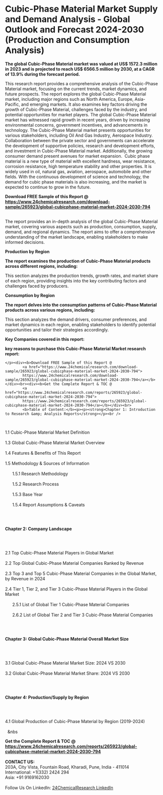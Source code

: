 <h1>Cubic-Phase Material Market Supply and Demand Analysis - Global Outlook and Forecast 2024-2030 (Production and Consumption Analysis)</h1><p><strong>The global Cubic-Phase Material market was valued at US$ 1572.3 million in 2023 and is projected to reach US$ 6566.5 million by 2030, at a CAGR of 13.9% during the forecast period.</strong></p><p>
</p><p>This research report provides a comprehensive analysis of the Cubic-Phase Material market, focusing on the current trends, market dynamics, and future prospects. The report explores the global Cubic-Phase Material market, including major regions such as North America, Europe, Asia-Pacific, and emerging markets. It also examines key factors driving the growth of Cubic-Phase Material, challenges faced by the industry, and potential opportunities for market players. The global Cubic-Phase Material market has witnessed rapid growth in recent years, driven by increasing environmental concerns, government incentives, and advancements in technology. The Cubic-Phase Material market presents opportunities for various stakeholders, including Oil And Gas Industry, Aerospace Industry. Collaboration between the private sector and governments can accelerate the development of supportive policies, research and development efforts, and investment in Cubic-Phase Material market. Additionally, the growing consumer demand present avenues for market expansion.  Cubic phase material is a new type of material with excellent hardness, wear resistance, corrosion resistance, high temperature stability and other properties. It is widely used in oil, natural gas, aviation, aerospace, automobile and other fields. With the continuous development of science and technology, the demand for cubic phase materials is also increasing, and the market is expected to continue to grow in the future.</p><div><b>Download FREE Sample of this Report @ 
            <a href="https://www.24chemicalresearch.com/download-sample/265923/global-cubicphase-material-market-2024-2030-794">
            https://www.24chemicalresearch.com/download-sample/265923/global-cubicphase-material-market-2024-2030-794</a></b></div><br><p>
</p><p>The report provides an in-depth analysis of the global Cubic-Phase Material market, covering various aspects such as production, consumption, supply, demand, and regional dynamics. The report aims to offer a comprehensive understanding of the market landscape, enabling stakeholders to make informed decisions.</p><p>
</p><p><strong>Production by Region</strong></p><p>
</p><p><strong>The report examines the production of Cubic-Phase Material products across different regions, including:</strong></p><p>
</p><p>
</p><p>This section analyzes the production trends, growth rates, and market share of each region, providing insights into the key contributing factors and challenges faced by producers.</p><p>
</p><p><strong>Consumption by Region</strong></p><p>
</p><p><strong>The report delves into the consumption patterns of Cubic-Phase Material products across various regions, including:</strong></p><p>
</p><p>
	</p><p>
</p><p>This section analyzes the demand drivers, consumer preferences, and market dynamics in each region, enabling stakeholders to identify potential opportunities and tailor their strategies accordingly.</p><p>
<strong>Key Companies covered in this report:</strong></p><p>
</p><p>
</p><p><strong>key reasons to purchase this Cubic-Phase Material Market research report:</strong></p><p>

	</p><div><b>Download FREE Sample of this Report @ 
            <a href="https://www.24chemicalresearch.com/download-sample/265923/global-cubicphase-material-market-2024-2030-794">
            https://www.24chemicalresearch.com/download-sample/265923/global-cubicphase-material-market-2024-2030-794</a></b></div><br><div><b>Get the Complete Report & TOC @ 
            <a href="https://www.24chemicalresearch.com/reports/265923/global-cubicphase-material-market-2024-2030-794">
            https://www.24chemicalresearch.com/reports/265923/global-cubicphase-material-market-2024-2030-794</a></b></div><br>
            <b>Table of Content:</b><p><p><strong>Chapter 1: Introduction to Research &amp; Analysis Reports</strong></p><br />
<br />
<p>1.1 Cubic-Phase Material  Market Definition<br /><br />
1.3 Global Cubic-Phase Material  Market Overview<br /><br />
1.4 Features &amp; Benefits of This Report<br /><br />
1.5 Methodology &amp; Sources of Information<br /><br />
&nbsp;&nbsp;&nbsp;&nbsp;&nbsp; 1.5.1 Research Methodology<br /><br />
&nbsp;&nbsp;&nbsp;&nbsp;&nbsp; 1.5.2 Research Process<br /><br />
&nbsp;&nbsp;&nbsp;&nbsp;&nbsp; 1.5.3 Base Year<br /><br />
&nbsp;&nbsp;&nbsp;&nbsp;&nbsp; 1.5.4 Report Assumptions &amp; Caveats</p><br />
<br />
<p><strong>Chapter 2: Company Landscape</strong></p><br />
<br />
<p>2.1 Top Cubic-Phase Material  Players in Global Market<br /><br />
2.2 Top Global Cubic-Phase Material  Companies Ranked by Revenue<br /><br />
2.3 Top 3 and Top 5 Cubic-Phase Material  Companies in the Global Market, by Revenue in 2024<br /><br />
2.4 Tier 1, Tier 2, and Tier 3 Cubic-Phase Material  Players in the Global Market<br /><br />
&nbsp;&nbsp;&nbsp;&nbsp;&nbsp; 2.5.1 List of Global Tier 1 Cubic-Phase Material  Companies<br /><br />
&nbsp;&nbsp;&nbsp;&nbsp;&nbsp; 2.6.2 List of Global Tier 2 and Tier 3 Cubic-Phase Material  Companies</p><br />
<br />
<p><strong>Chapter 3: Global Cubic-Phase Material  Overall Market Size</strong></p><br />
<br />
<p>3.1 Global Cubic-Phase Material  Market Size: 2024 VS 2030<br /><br />
3.2 Global Cubic-Phase Material  Market Share: 2024 VS 2030</p><br />
<br />
<p><strong>Chapter 4: Production/Supply by Region</strong></p><br />
<br />
<p>4.1 Global Production of Cubic-Phase Material  by Region (2019-2024)<br /><br />
&nbsp;&nbsp;&nbs</p><div><b>Get the Complete Report & TOC @ 
            <a href="https://www.24chemicalresearch.com/reports/265923/global-cubicphase-material-market-2024-2030-794">
            https://www.24chemicalresearch.com/reports/265923/global-cubicphase-material-market-2024-2030-794</a></b></div><br><b>CONTACT US:</b><br>
            203A, City Vista, Fountain Road, Kharadi, Pune, India - 411014<br>
            International: +1(332) 2424 294<br>
            Asia: +91 9169162030 <br><br>
            Follow Us On LinkedIn: <a href="https://www.linkedin.com/company/24chemicalresearch/">24ChemicalResearch LinkedIn</a>